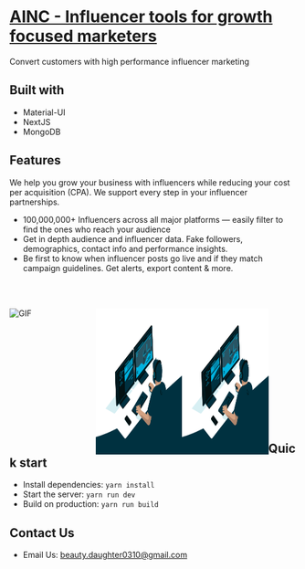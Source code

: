 # [AINC - Influencer tools for growth focused marketers](https://ainc.vercel.app/)

Convert customers with high performance influencer marketing

## Built with

- Material-UI
- NextJS
- MongoDB

## Features

We help you grow your business with influencers while reducing your cost per acquisition (CPA).
We support every step in your influencer partnerships.

- 100,000,000+ Influencers across all major platforms — easily filter to find the ones who reach your audience
- Get in depth audience and influencer data. Fake followers, demographics, contact info and performance insights.
- Be first to know when influencer posts go live and if they match campaign guidelines. Get alerts, export content & more.

<br><br>
<div>
  <img align="left" alt="GIF" src="https://github.com/shinagawa-haruko/Ainc/blob/3fad27d1690d19c3533a812c94b1835323039b27/demo1.svg?raw=true" width="30%" height="256" />
  <img align="left" alt="GIF" src="https://github.com/shinagawa-haruko/shinagawa-haruko/blob/default/code.gif?raw=true" width="30%" height="256" />
  <img align="left" alt="GIF" src="https://github.com/shinagawa-haruko/shinagawa-haruko/blob/default/code.gif?raw=true" width="30%" height="256" />
</div>
  
<br><br><br><br><br><br><br><br><br><br><br><br>

## Quick start

- Install dependencies: `yarn install`
- Start the server: `yarn run dev`
- Build on production: `yarn run build`

## Contact Us

- Email Us: beauty.daughter0310@gmail.com
